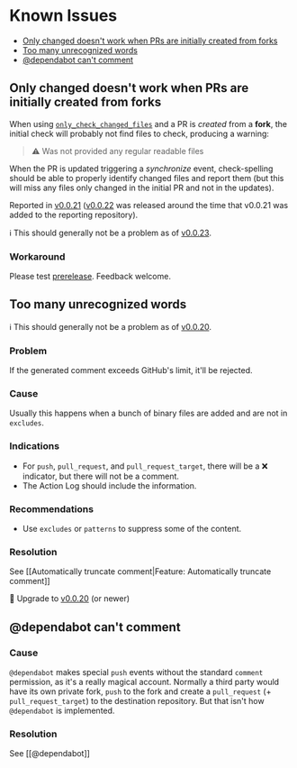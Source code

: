 # Known Issues

- [Only changed doesn't work when PRs are initially created from forks](#only-changed-doesnt-work-when-prs-are-initially-created-from-forks)
- [Too many unrecognized words](#Too_many_unrecognized_words)
- [@dependabot can't comment](#dependabot-cant-comment)

## Only changed doesn't work when PRs are initially created from forks

When using [`only_check_changed_files`](https://github.com/check-spelling/check-spelling/wiki/Configuration#only_check_changed_files) and a PR is _created_ from a **fork**, the initial check will probably not find files to check, producing a warning:

> ⚠️ Was not provided any regular readable files

When the PR is updated triggering a _synchronize_ event, check-spelling should be able to properly identify changed files and report them (but this will miss any files only changed in the initial PR and not in the updates).

Reported in [v0.0.21](https://github.com/check-spelling/check-spelling/releases/v0.0.21) ([v0.0.22](https://github.com/check-spelling/check-spelling/releases/v0.0.22) was released around the time that v0.0.21 was added to the reporting repository).

ℹ️ This should generally not be a problem as of [v0.0.23](https://github.com/check-spelling/check-spelling/releases/v0.0.23).

### Workaround

Please test [prerelease](https://github.com/check-spelling/check-spelling/tree/prerelease). Feedback welcome.

## Too many unrecognized words

ℹ️ This should generally not be a problem as of [v0.0.20](https://github.com/check-spelling/check-spelling/releases/v0.0.20).

### Problem

If the generated comment exceeds GitHub's limit, it'll be rejected.

### Cause

Usually this happens when a bunch of binary files are added and are not in `excludes`.

### Indications

- For `push`, `pull_request`, and `pull_request_target`, there will be a :x: indicator, but there will not be a comment.
- The Action Log should include the information.

### Recommendations

- Use `excludes` or `patterns` to suppress some of the content.

### Resolution

See [[Automatically truncate comment|Feature: Automatically truncate comment]]

👷 Upgrade to [v0.0.20](https://github.com/check-spelling/check-spelling/releases/v0.0.20) (or newer)

## @dependabot can't comment

### Cause

`@dependabot` makes special `push` events without the standard `comment` permission, as it's a really magical account. Normally a third party would have its own private fork, `push` to the fork and create a `pull_request` (+ `pull_request_target`) to the destination repository. But that isn't how `@dependabot` is implemented.

### Resolution

See [[@dependabot]]
